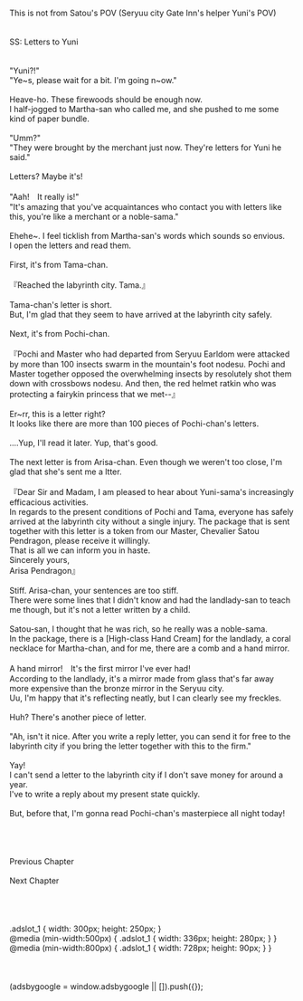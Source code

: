 <br/>
This is not from Satou's POV (Seryuu city Gate Inn's helper Yuni's POV)<br/>
<br/>
<br/>
SS: Letters to Yuni<br/>
<br/>
 <br/>
"Yuni?!"<br/>
"Ye~s, please wait for a bit. I'm going n~ow."<br/>
<br/>
Heave-ho. These firewoods should be enough now.<br/>
I half-jogged to Martha-san who called me, and she pushed to me some kind of paper bundle.<br/>
<br/>
"Umm?"<br/>
"They were brought by the merchant just now. They're letters for Yuni he said."<br/>
<br/>
Letters? Maybe it's!<br/>
<br/>
"Aah!　It really is!"<br/>
"It's amazing that you've acquaintances who contact you with letters like this, you're like a merchant or a noble-sama."<br/>
<br/>
Ehehe~. I feel ticklish from Martha-san's words which sounds so envious.<br/>
I open the letters and read them.<br/>
<br/>
First, it's from Tama-chan.<br/>
<br/>
『Reached the labyrinth city. Tama.』<br/>
<br/>
Tama-chan's letter is short.<br/>
But, I'm glad that they seem to have arrived at the labyrinth city safely.<br/>
<br/>
Next, it's from Pochi-chan.<br/>
<br/>
『Pochi and Master who had departed from Seryuu Earldom were attacked by more than 100 insects swarm in the mountain's foot nodesu. Pochi and Master together opposed the overwhelming insects by resolutely shot them down with crossbows nodesu. And then, the red helmet ratkin who was protecting a fairykin princess that we met--』<br/>
<br/>
Er~rr, this is a letter right?<br/>
It looks like there are more than 100 pieces of Pochi-chan's letters.<br/>
<br/>
....Yup, I'll read it later. Yup, that's good.<br/>
<br/>
The next letter is from Arisa-chan. Even though we weren't too close, I'm glad that she's sent me a ltter.<br/>
<br/>
『Dear Sir and Madam, I am pleased to hear about Yuni-sama's increasingly efficacious activities.<br/>
In regards to the present conditions of Pochi and Tama, everyone has safely arrived at the labyrinth city without a single injury. The package that is sent together with this letter is a token from our Master, Chevalier Satou Pendragon, please receive it willingly.<br/>
That is all we can inform you in haste.<br/>
Sincerely yours,<br/>
Arisa Pendragon』<br/>
<br/>
Stiff. Arisa-chan, your sentences are too stiff.<br/>
There were some lines that I didn't know and had the landlady-san to teach me though, but it's not a letter written by a child.<br/>
<br/>
Satou-san, I thought that he was rich, so he really was a noble-sama.<br/>
In the package, there is a [High-class Hand Cream] for the landlady, a coral necklace for Martha-chan, and for me, there are a comb and a hand mirror.<br/>
<br/>
A hand mirror!　It's the first mirror I've ever had!<br/>
According to the landlady, it's a mirror made from glass that's far away more expensive than the bronze mirror in the Seryuu city.<br/>
Uu, I'm happy that it's reflecting neatly, but I can clearly see my freckles.<br/>
<br/>
Huh? There's another piece of letter.<br/>
<br/>
"Ah, isn't it nice. After you write a reply letter, you can send it for free to the labyrinth city if you bring the letter together with this to the firm."<br/>
<br/>
Yay!<br/>
I can't send a letter to the labyrinth city if I don't save money for around a year.<br/>
I've to write a reply about my present state quickly.<br/>
<br/>
But, before that, I'm gonna read Pochi-chan's masterpiece all night today!<br/>
<br/>
<br/>
<br/>
<br/>
Previous Chapter<br/>
<br/>
Next Chapter  <br/>
<br/>
<br/>
<br/>
<br/>
.adslot_1 { width: 300px; height: 250px; }<br/>
@media (min-width:500px) { .adslot_1 { width: 336px; height: 280px; } }<br/>
@media (min-width:800px) { .adslot_1 { width: 728px; height: 90px; } }<br/>
<br/>
<br/>
<br/>
(adsbygoogle = window.adsbygoogle || []).push({});<br/>
<br/>
<br/>
<br/>
<br/>
